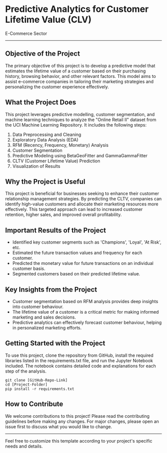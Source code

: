 # Predictive Analytics for Customer Lifetime Value (CLV)
 E-Commerce Sector

---

## Objective of the Project
The primary objective of this project is to develop a predictive model that estimates the lifetime value of a customer based on their purchasing history, browsing behavior, and other relevant factors. This model aims to assist e-commerce companies in tailoring their marketing strategies and personalizing the customer experience effectively.

## What the Project Does
This project leverages predictive modelling, customer segmentation, and machine learning techniques to analyze the "Online Retail II" dataset from the UCI Machine Learning Repository. It includes the following steps:
1. Data Preprocessing and Cleaning
2. Exploratory Data Analysis (EDA)
3. RFM (Recency, Frequency, Monetary) Analysis
4. Customer Segmentation
5. Predictive Modeling using BetaGeoFitter and GammaGammaFitter
6. CLTV (Customer Lifetime Value) Prediction
7. Visualization of Results

## Why the Project is Useful
This project is beneficial for businesses seeking to enhance their customer relationship management strategies. By predicting the CLTV, companies can identify high-value customers and allocate their marketing resources more effectively. This targeted approach can lead to increased customer retention, higher sales, and improved overall profitability.

## Important Results of the Project
- Identified key customer segments such as 'Champions', 'Loyal', 'At Risk', etc.
- Estimated the future transaction values and frequency for each customer.
- Predicted the monetary value for future transactions on an individual customer basis.
- Segmented customers based on their predicted lifetime value.

## Key Insights from the Project
- Customer segmentation based on RFM analysis provides deep insights into customer behaviour.
- The lifetime value of a customer is a critical metric for making informed marketing and sales decisions.
- Predictive analytics can effectively forecast customer behaviour, helping in personalized marketing efforts.

## Getting Started with the Project
To use this project, clone the repository from GitHub, install the required libraries listed in the requirements.txt file, and run the Jupyter Notebook included. The notebook contains detailed code and explanations for each step of the analysis.

```
git clone [GitHub-Repo-Link]
cd [Project-Folder]
pip install -r requirements.txt
```

## How to Contribute
We welcome contributions to this project! Please read the contributing guidelines before making any changes. For major changes, please open an issue first to discuss what you would like to change.

---

Feel free to customize this template according to your project's specific needs and details.
